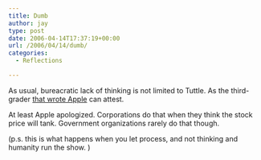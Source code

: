 ```yaml
---
title: Dumb
author: jay
type: post
date: 2006-04-14T17:37:19+00:00
url: /2006/04/14/dumb/
categories:
  - Reflections

---
```

As usual, bureacratic lack of thinking is not limited to Tuttle. As the third-grader [that wrote Apple][1] can attest.

At least Apple apologized. Corporations do that when they think the stock price will tank. Government organizations rarely do that though.

(p.s. this is what happens when you let process, and not thinking and humanity run the show. )

 [1]: http://wiredblogs.tripod.com/cultofmac/index.blog?entry_id=1457845